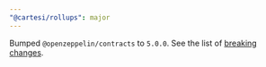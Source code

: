 ```yaml
---
"@cartesi/rollups": major
---
```


Bumped `@openzeppelin/contracts` to `5.0.0`. See the list of [breaking changes](https://github.com/OpenZeppelin/openzeppelin-contracts/releases/tag/v5.0.0).
